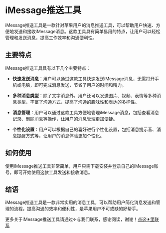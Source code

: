 # iMessage推送工具

iMessage推送工具是一款针对苹果用户的消息推送工具，可以帮助用户快速、方便地发送和接收iMessage消息。这款工具具有简单易用的特点，让用户可以轻松管理和发送消息，提高工作效率和沟通便利性。

## 主要特点

iMessage推送工具具有以下几个主要特点：

- **快速发送消息**：用户可以通过这款工具快速发送iMessage消息，无需打开手机或电脑，即可完成消息发送，节省了用户的时间和精力。

- **多种消息类型**：除了文字消息外，用户还可以发送图片、视频、表情等多种消息类型，丰富了沟通方式，提高了沟通的趣味性和表达的多样性。

- **消息管理**：用户可以通过这款工具方便地管理iMessage消息，包括查看消息记录、删除消息等操作，让用户的消息管理更加便捷。

- **个性化设置**：用户可以根据自己的喜好进行个性化设置，包括消息提示音、消息提醒方式等，让用户的消息体验更加个性化。

## 如何使用

使用iMessage推送工具非常简单，用户只需下载安装并登录自己的iMessage账号，即可开始使用这款工具发送和接收消息。

## 结语

iMessage推送工具是一款非常实用的消息工具，可以帮助用户简化消息发送和管理的流程，提高沟通的效率和便利性，是苹果用户不可或缺的好帮手。

更多关于iMessage推送工具请通过✈与我们联系，感谢阅读，谢谢！[点这✈里联系](https://www.k02.cc)